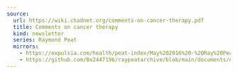 ```yaml
---
source:
  url: https://wiki.chadnet.org/comments-on-cancer-therapy.pdf
  title: Comments on cancer therapy
  kind: newsletter
  series: Raymond Peat
  mirrors:
    - https://expulsia.com/health/peat-index/May%202016%20-%20Ray%20Peat's%20Newsletter.pdf
    - https://github.com/0x2447196/raypeatarchive/blob/main/documents/newsletters/comments-on-cancer-therapy.txt
---
```

